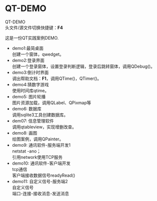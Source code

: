 # QT-DEMO
QT-DEMO  
头文件/源文件切换快捷键：**F4**  

这是一份QT实践案例DEMO.
- demo1:最简桌面  
创建一个窗体，qwedget。
- demo2:登录界面  
创建一个登录窗体，设置登录判断逻辑，登录后跳转窗体，调用QDebug()。
- demo3:倒计时界面  
调出帮助文档：**F1**，调用QTime()，QTimer()。
- demo4:猜数字游戏  
使用时间库qtime。
- demo5: 图片轮播  
图片资源加载，调用QLabel、QPixmap等
- demo6: 数据库  
调用sqlite3工具创建数据库。
- dem07: 信息管理软件  
调用qtableview，实现增删改查。
- demo8: 画图  
绘图案例，调用QPainter。
- demo9: 通讯软件-服务端开发1  
netstat -ano；  
引用network使用TCP服务
- demo10: 通讯软件-客户端开发  
tcp通信  
客户端接收数据信号readyRead()
- demo11: 自定义信号-服务端2  
自定义信号  
端口-连接-接收消息-发送消息

